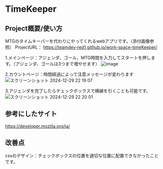 # TimeKeeper
## Project概要/使い方
MTGのタイムキーパーを代わりにやってくれるwebアプリです。（添付画像参照）
ProjectURL：
https://teamdev-red1.github.io/work-space-timeKeeper/

1.メインページ：アジェンダ、ゴール、MTG時間を入力してスタートを押します。（アジェンダ、ゴールは3つまで増やせます）
![image](https://github.com/user-attachments/assets/a77f7521-d511-4c53-a989-c10bc91963f4)

2.カウントページ：時間経過によって注意メッセージが変わります
![スクリーンショット 2024-12-29 22 19 07](https://github.com/user-attachments/assets/2b5953b2-94ab-4ee0-ae1c-31b722c434ce)

3.アジェンダを完了したらチェックボックスで横線を引くことも可能です。
![スクリーンショット 2024-12-29 22 20 01](https://github.com/user-attachments/assets/628db725-b96b-4af4-8c6a-e59691dae975)

## 参考にしたサイト
https://developer.mozilla.org/ja/

## 改善点
cssのデザイン：チェックボックスの位置を適切な位置に配置できなかったことです。
